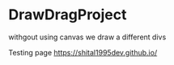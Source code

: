 # DrawDragProject
withgout using canvas we draw a different divs

Testing page
https://shital1995dev.github.io/
